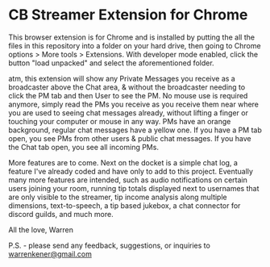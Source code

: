 # CB Streamer Extension for Chrome

This browser extension is for Chrome and is installed by putting the all the files in this repository into a folder on your hard drive, then going to Chrome options > More tools > Extensions. With developer mode enabled, click the button "load unpacked" and select the aforementioned folder.

atm, this extension will show any Private Messages you receive as a broadcaster above the Chat area, & without the broadcaster needing to click the PM tab and then User to see the PM. No mouse use is required anymore, simply read the PMs you receive as you receive them near where you are used to seeing chat messages already, without lifting a finger or touching your computer or mouse in any way. PMs have an orange background, regular chat messages have a yellow one. If you have a PM tab open, you see PMs from other users & public chat messages. If you have the Chat tab open, you see all incoming PMs.

More features are to come. Next on the docket is a simple chat log, a feature I've already coded and have only to add to this project. Eventually many more features are intended, such as audio notifications on certain users joining your room, running tip totals displayed next to usernames that are only visible to the streamer, tip income analysis along multiple dimensions, text-to-speech, a tip based jukebox, a chat connector for discord guilds, and much more.

All the love,
Warren

P.S. - please send any feedback, suggestions, or inquiries to warrenkener@gmail.com
